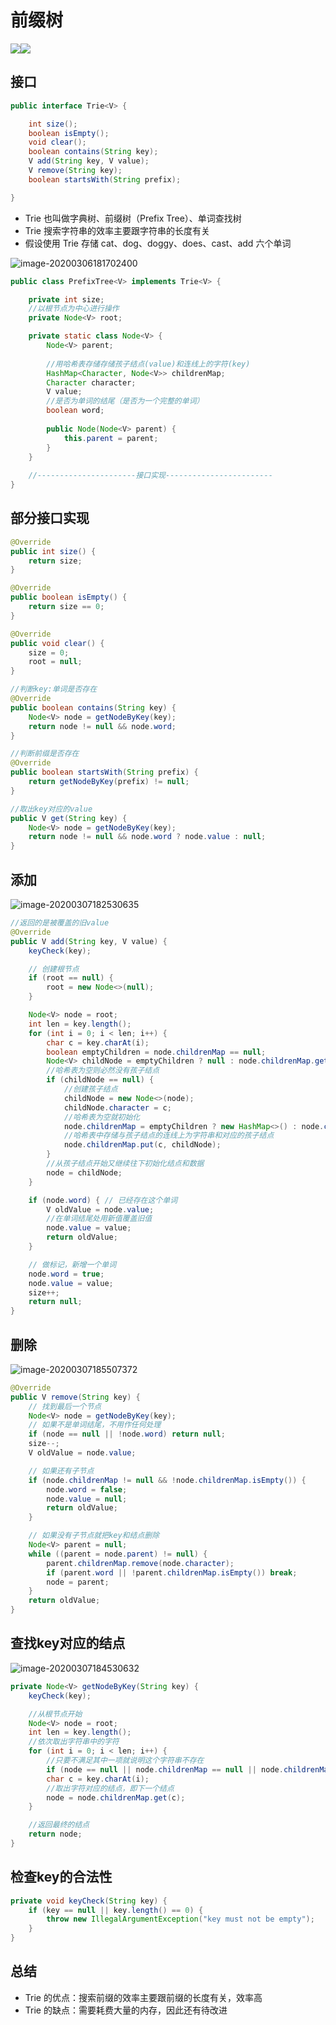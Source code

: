 # 前缀树

![](图片.assets/139769BD.gif)![](图片.assets/1397A167.gif)

## 接口

```java
public interface Trie<V> {

    int size();
    boolean isEmpty();
    void clear();
    boolean contains(String key);
    V add(String key, V value);
    V remove(String key);
    boolean startsWith(String prefix);

}
```

- Trie 也叫做字典树、前缀树（Prefix Tree）、单词查找树 
- Trie 搜索字符串的效率主要跟字符串的长度有关
- 假设使用 Trie 存储 cat、dog、doggy、does、cast、add 六个单词

![image-20200306181702400](图片.assets/image-20200306181702400.png)

```java
public class PrefixTree<V> implements Trie<V> {

    private int size;
    //以根节点为中心进行操作
    private Node<V> root;

    private static class Node<V> {
        Node<V> parent;
        
        //用哈希表存储存储孩子结点(value)和连线上的字符(key)
        HashMap<Character, Node<V>> childrenMap;
        Character character;
        V value;
        //是否为单词的结尾（是否为一个完整的单词）
        boolean word; 
        
        public Node(Node<V> parent) {
            this.parent = parent;
        }
    }
    
    //----------------------接口实现------------------------
}
```

## 部分接口实现

```java
@Override
public int size() {
    return size;
}

@Override
public boolean isEmpty() {
    return size == 0;
}

@Override
public void clear() {
    size = 0;
    root = null;
}

//判断key:单词是否存在
@Override
public boolean contains(String key) {
    Node<V> node = getNodeByKey(key);
    return node != null && node.word;
}

//判断前缀是否存在
@Override
public boolean startsWith(String prefix) {
    return getNodeByKey(prefix) != null;
}

//取出key对应的value
public V get(String key) {
    Node<V> node = getNodeByKey(key);
    return node != null && node.word ? node.value : null;
}
```

## 添加

![image-20200307182530635](图片.assets/image-20200307182530635.png)

```java
//返回的是被覆盖的旧value
@Override
public V add(String key, V value) {
    keyCheck(key);

    // 创建根节点
    if (root == null) {
        root = new Node<>(null);
    }

    Node<V> node = root;
    int len = key.length();
    for (int i = 0; i < len; i++) {
        char c = key.charAt(i);
        boolean emptyChildren = node.childrenMap == null;
        Node<V> childNode = emptyChildren ? null : node.childrenMap.get(c);
        //哈希表为空则必然没有孩子结点
        if (childNode == null) {
            //创建孩子结点
            childNode = new Node<>(node);
            childNode.character = c;
            //哈希表为空就初始化
            node.childrenMap = emptyChildren ? new HashMap<>() : node.childrenMap;
            //哈希表中存储与孩子结点的连线上为字符串和对应的孩子结点
            node.childrenMap.put(c, childNode);
        }
        //从孩子结点开始又继续往下初始化结点和数据
        node = childNode;
    }

    if (node.word) { // 已经存在这个单词
        V oldValue = node.value;
        //在单词结尾处用新值覆盖旧值
        node.value = value;
        return oldValue;
    }

    // 做标记，新增一个单词
    node.word = true;
    node.value = value;
    size++;
    return null;
}
```

## 删除

![image-20200307185507372](图片.assets/image-20200307185507372.png)

```java
@Override
public V remove(String key) {
    // 找到最后一个节点
    Node<V> node = getNodeByKey(key);
    // 如果不是单词结尾，不用作任何处理
    if (node == null || !node.word) return null;
    size--;
    V oldValue = node.value;

    // 如果还有子节点
    if (node.childrenMap != null && !node.childrenMap.isEmpty()) {
        node.word = false;
        node.value = null;
        return oldValue;
    }

    // 如果没有子节点就把key和结点删除
    Node<V> parent = null;
    while ((parent = node.parent) != null) {
        parent.childrenMap.remove(node.character);
        if (parent.word || !parent.childrenMap.isEmpty()) break;
        node = parent;
    }
    return oldValue;
}
```

## 查找key对应的结点

![image-20200307184530632](图片.assets/image-20200307184530632.png)

```java
private Node<V> getNodeByKey(String key) {
    keyCheck(key);

    //从根节点开始
    Node<V> node = root;
    int len = key.length();
    //依次取出字符串中的字符
    for (int i = 0; i < len; i++) {
        //只要不满足其中一项就说明这个字符串不存在
        if (node == null || node.childrenMap == null || node.childrenMap.isEmpty()) return null;
        char c = key.charAt(i);
        //取出字符对应的结点，即下一个结点
        node = node.childrenMap.get(c);
    }

    //返回最终的结点
    return node;
}
```

## 检查key的合法性

```java
private void keyCheck(String key) {
    if (key == null || key.length() == 0) {
        throw new IllegalArgumentException("key must not be empty");
    }
}
```

## 总结

- Trie 的优点：搜索前缀的效率主要跟前缀的长度有关，效率高
- Trie 的缺点：需要耗费大量的内存，因此还有待改进

